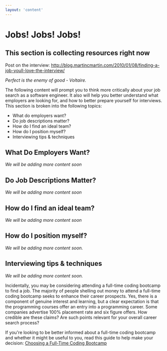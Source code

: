 ```yaml
---
layout: 'content'
---
```

# Jobs! Jobs! Jobs!

## This section is collecting resources right now

Post on the interview:
http://blog.martincmartin.com/2010/01/08/finding-a-job-youll-love-the-interview/

_Perfect is the enemy of good - Voltaire._

The following content will prompt you to think more critically about your job search as a software engineer. It also will help you better understand what employers are looking for, and how to better prepare yourself for interviews.  This section is broken into the following topics:

* What do employers want?
* Do job descriptions matter?
* How do I find an ideal team?
* How do I position myself?
* Interviewing tips & techniques

## What Do Employers Want?

_We will be adding more content soon_

## Do Job Descriptions Matter?

_We will be adding more content soon_

## How do I find an ideal team?

_We will be adding more content soon_

## How do I position myself?

_We will be adding more content soon._

## Interviewing tips & techniques

_We will be adding more content soon._

Incidentally, you may be considering attending a full-time coding bootcamp to find a job. The majority of people shelling out money to attend a full-time coding bootcamp seeks to enhance their career prospects. Yes, there is a component of genuine interest and learning, but a clear expectation is that the programming courses offer an entry into a programming career. Some companies advertise 100% placement rate and six figure offers. How credible are these claims? Are such points relevant for your overall career search process?

If you're looking to be better informed about a full-time coding bootcamp and whether it might be useful to you, read this guide to help make your decision: [Choosing a Full-Time Coding Bootcamp](leanpub.com/choosing-programming-course)
